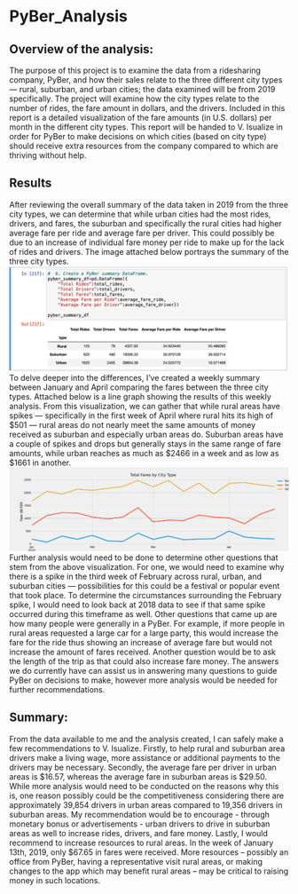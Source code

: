 # PyBer_Analysis
## Overview of the analysis:
The purpose of this project is to examine the data from a ridesharing company, PyBer, and how their sales relate to the three different city types — rural, suburban, and urban cities; the data examined will be from 2019 specifically. The project will examine how the city types relate to the number of rides, the fare amount in dollars, and the drivers. Included in this report is a detailed visualization of the fare amounts (in U.S. dollars) per month in the different city types. This report will be handed to V. Isualize in order for PyBer to make decisions on which cities (based on city type) should receive extra resources from the company compared to which are thriving without help.
## Results
After reviewing the overall summary of the data taken in 2019 from the three city types, we can determine that while urban cities had the most rides, drivers, and fares, the suburban and specifically the rural cities had higher average fare per ride and average fare per driver. This could possibly be due to an increase of individual fare money per ride to make up for the lack of rides and drivers. The image attached below portrays the summary  of the three city types.
![PyBer_Fare_Summary](https://github.com/shireenkahlon/PyBer_Analysis/blob/main/Screenshots/Pyber_Summary_DataFrame.png)
	To delve deeper into the differences, I’ve created a weekly summary between January and April comparing the fares between the three city types. Attached below is a line graph showing the results of this weekly analysis.  From this visualization, we can gather that while rural areas have spikes — specifically in the first week of April where rural hits its high of $501 — rural areas do not nearly meet the same amounts of money received as suburban and especially urban areas do. Suburban areas have a couple of spikes and drops but generally stays in the same range of fare amounts, while urban reaches as much as $2466 in a week and as low as $1661 in another. 
![PyBer_Fare_Summary](https://github.com/shireenkahlon/PyBer_Analysis/blob/main/Screenshots/PyBer_fare_summary.png)
Further analysis would need to be done to determine other questions that stem from the above visualization. For one, we would need to examine why there is a spike in the third week of February across rural, urban, and suburban cities — possibilities for this could be a festival or popular event that took place. To determine the circumstances surrounding the February spike, I would need to look back at 2018 data to see if that same spike occurred during this timeframe as well. Other questions that came up are how many people were generally in a PyBer. For example, if more people in rural areas requested a large car for a large party, this would increase the fare for the ride thus showing an increase of average fare but would not increase the amount of fares received. Another question would be to ask the length of the trip as that could also increase fare money. The answers we do currently have can assist us in answering many questions to guide PyBer on decisions to make, however more analysis would be needed for further recommendations.
## Summary:
From the data available to me and the analysis created, I can safely make a few recommendations to V. Isualize. Firstly, to help rural and suburban area drivers make a living wage, more assistance or additional payments to the drivers may be necessary. Secondly, the average fare per driver in urban areas is $16.57, whereas the average fare in suburban areas is $29.50. While more analysis would need to be conducted on the reasons why this is, one reason possibly could be the competitiveness considering there are approximately 39,854 drivers in urban areas compared to 19,356 drivers in suburban areas. My recommendation would be to encourage - through monetary bonus or advertisements - urban drivers to drive in suburban areas as well to increase rides, drivers, and fare money. Lastly, I would recommend to increase resources to rural areas. In the week of January 13th, 2019, only $67.65 in fares were received. More resources – possibly an office from PyBer, having a representative visit rural areas, or making changes to the app which may benefit rural areas – may be critical to raising money in such locations.

